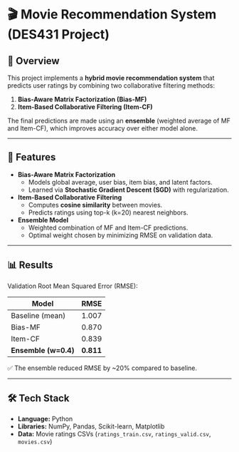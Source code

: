 # 🎬 Movie Recommendation System (DES431 Project)

## 📌 Overview
This project implements a **hybrid movie recommendation system** that predicts user ratings by combining two collaborative filtering methods:  
1. **Bias-Aware Matrix Factorization (Bias-MF)**  
2. **Item-Based Collaborative Filtering (Item-CF)**  

The final predictions are made using an **ensemble** (weighted average of MF and Item-CF), which improves accuracy over either model alone.

---

## 🚀 Features
- **Bias-Aware Matrix Factorization**
  - Models global average, user bias, item bias, and latent factors.
  - Learned via **Stochastic Gradient Descent (SGD)** with regularization.
- **Item-Based Collaborative Filtering**
  - Computes **cosine similarity** between movies.
  - Predicts ratings using top-k (k=20) nearest neighbors.
- **Ensemble Model**
  - Weighted combination of MF and Item-CF predictions.
  - Optimal weight chosen by minimizing RMSE on validation data.

---

## 📊 Results
Validation Root Mean Squared Error (RMSE):

| Model               | RMSE   |
|---------------------|--------|
| Baseline (mean)     | 1.007  |
| Bias-MF             | 0.870  |
| Item-CF             | 0.839  |
| **Ensemble (w=0.4)**| **0.811** |

✅ The ensemble reduced RMSE by ~20% compared to baseline.

---

## 🛠️ Tech Stack
- **Language:** Python  
- **Libraries:** NumPy, Pandas, Scikit-learn, Matplotlib  
- **Data:** Movie ratings CSVs (`ratings_train.csv`, `ratings_valid.csv`, `movies.csv`)

